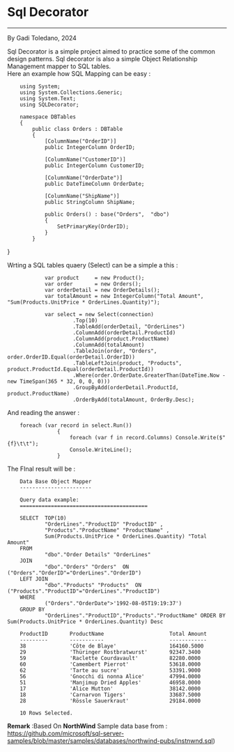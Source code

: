 ﻿# Sql Decorator
---------------
By Gadi Toledano, 2024

Sql Decorator is a simple project aimed to practice some of the common design patterns.
Sql decorator is also a simple Object Relationship Management mapper to SQL tables.  
Here an example how SQL Mapping can be easy :


        using System;
        using System.Collections.Generic;
        using System.Text;
        using SQLDecorator;

        namespace DBTables
        { 
            public class Orders : DBTable
            {
                [ColumnName("OrderID")]
                public IntegerColumn OrderID;
        
                [ColumnName("CustomerID")]
                public IntegerColumn CustomerID;
        
                [ColumnName("OrderDate")]
                public DateTimeColumn OrderDate;

                [ColumnName("ShipName")]
                public StringColumn ShipName;

                public Orders() : base("Orders",  "dbo")
                {            
                    SetPrimaryKey(OrderID);
                }        
            }
}

Wrting a SQL tables quaery (Select) can be a simple a this :

                var product     = new Product();
                var order       = new Orders();
                var orderDetail = new OrderDetails();
                var totalAmount = new IntegerColumn("Total Amount", "Sum(Products.UnitPrice * OrderLines.Quantity)");

                var select = new Select(connection)
                         .Top(10)
                         .TableAdd(orderDetail, "OrderLines")
                         .ColumnAdd(orderDetail.ProductId)
                         .ColumnAdd(product.ProductName)
                         .ColumnAdd(totalAmount)
                         .TableJoin(order, "Orders", order.OrderID.Equal(orderDetail.OrderID))
                         .TableLeftJoin(product, "Products", product.ProductId.Equal(orderDetail.ProductId))
                         .Where(order.OrderDate.GreaterThan(DateTime.Now - new TimeSpan(365 * 32, 0, 0, 0)))
                         .GroupByAdd(orderDetail.ProductId, product.ProductName)
                         .OrderByAdd(totalAmount, OrderBy.Desc);

And reading the answer :

        foreach (var record in select.Run())
                    {
                        foreach (var f in record.Columns) Console.Write($"{f}\t\t");
                        Console.WriteLine();
                    }

The FInal result will be :

        Data Base Object Mapper
        -----------------------

        Query data example:
        =========================================

        SELECT  TOP(10) 
                "OrderLines"."ProductID" "ProductID" ,
                "Products"."ProductName" "ProductName" ,
                Sum(Products.UnitPrice * OrderLines.Quantity) "Total Amount" 
        FROM 
                "dbo"."Order Details" "OrderLines"  
        JOIN 
                "dbo"."Orders" "Orders"  ON ("Orders"."OrderID"="OrderLines"."OrderID") 
        LEFT JOIN 
                "dbo"."Products" "Products"  ON ("Products"."ProductID"="OrderLines"."ProductID")
        WHERE 
                ("Orders"."OrderDate">'1992-08-05T19:19:37') 
        GROUP BY
                "OrderLines"."ProductID","Products"."ProductName" ORDER BY Sum(Products.UnitPrice * OrderLines.Quantity) Desc

        ProductID       ProductName                     Total Amount
        ---------       -----------                     ------------
        38              'Côte de Blaye'                 164160.5000
        29              'Thüringer Rostbratwurst'       92347.3400
        59              'Raclette Courdavault'          82280.0000
        60              'Camembert Pierrot'             53618.0000
        62              'Tarte au sucre'                53391.9000
        56              'Gnocchi di nonna Alice'        47994.0000
        51              'Manjimup Dried Apples'         46958.0000
        17              'Alice Mutton'                  38142.0000
        18              'Carnarvon Tigers'              33687.5000
        28              'Rössle Sauerkraut'             29184.0000

        10 Rows Selected.


**Remark** :Based On **NorthWind** Sample data base 
from : https://github.com/microsoft/sql-server-samples/blob/master/samples/databases/northwind-pubs/instnwnd.sql)
